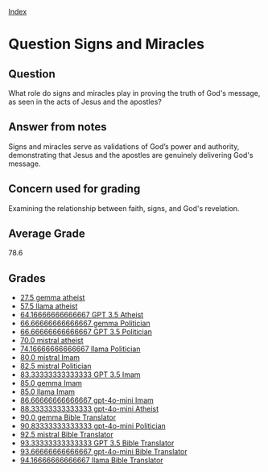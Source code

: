 
[Index](../../index.md)
# Question Signs and Miracles
## Question
What role do signs and miracles play in proving the truth of God's message, as seen in the acts of Jesus and the apostles?

## Answer from notes
Signs and miracles serve as validations of God’s power and authority, demonstrating that Jesus and the apostles are genuinely delivering God's message.

## Concern used for grading
Examining the relationship between faith, signs, and God's revelation.

## Average Grade
78.6

## Grades
 * [27.5 gemma atheist](../answers/gemma_atheist/Signs_and_Miracles.md)
 * [57.5 llama atheist](../answers/llama_atheist/Signs_and_Miracles.md)
 * [64.16666666666667 GPT 3.5 Atheist](../answers/GPT_3.5_Atheist/Signs_and_Miracles.md)
 * [66.66666666666667 gemma Politician](../answers/gemma_Politician/Signs_and_Miracles.md)
 * [66.66666666666667 GPT 3.5 Politician](../answers/GPT_3.5_Politician/Signs_and_Miracles.md)
 * [70.0 mistral atheist](../answers/mistral_atheist/Signs_and_Miracles.md)
 * [74.16666666666667 llama Politician](../answers/llama_Politician/Signs_and_Miracles.md)
 * [80.0 mistral Imam](../answers/mistral_Imam/Signs_and_Miracles.md)
 * [82.5 mistral Politician](../answers/mistral_Politician/Signs_and_Miracles.md)
 * [83.33333333333333 GPT 3.5 Imam](../answers/GPT_3.5_Imam/Signs_and_Miracles.md)
 * [85.0 gemma Imam](../answers/gemma_Imam/Signs_and_Miracles.md)
 * [85.0 llama Imam](../answers/llama_Imam/Signs_and_Miracles.md)
 * [86.66666666666667 gpt-4o-mini Imam](../answers/gpt-4o-mini_Imam/Signs_and_Miracles.md)
 * [88.33333333333333 gpt-4o-mini Atheist](../answers/gpt-4o-mini_Atheist/Signs_and_Miracles.md)
 * [90.0 gemma Bible Translator](../answers/gemma_Bible_Translator/Signs_and_Miracles.md)
 * [90.83333333333333 gpt-4o-mini Politician](../answers/gpt-4o-mini_Politician/Signs_and_Miracles.md)
 * [92.5 mistral Bible Translator](../answers/mistral_Bible_Translator/Signs_and_Miracles.md)
 * [93.33333333333333 GPT 3.5 Bible Translator](../answers/GPT_3.5_Bible_Translator/Signs_and_Miracles.md)
 * [93.66666666666667 gpt-4o-mini Bible Translator](../answers/gpt-4o-mini_Bible_Translator/Signs_and_Miracles.md)
 * [94.16666666666667 llama Bible Translator](../answers/llama_Bible_Translator/Signs_and_Miracles.md)
